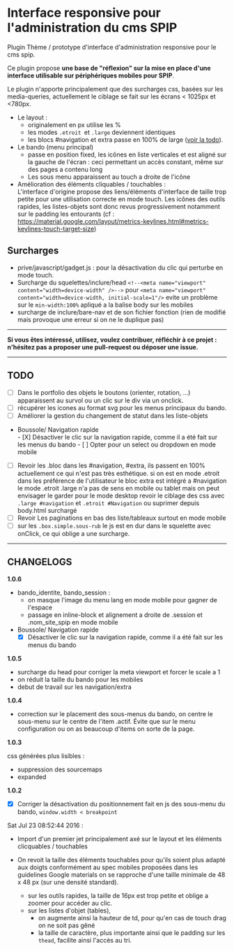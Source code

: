 # Interface responsive pour l'administration du cms SPIP

Plugin Thème / prototype d'interface d'administration responsive pour le cms spip.

Ce plugin propose **une base de "réflexion" sur la mise en place d'une interface utilisable sur périphériques mobiles pour SPIP**.

Le plugin n'apporte principalement que des surcharges css,
basées sur les media-queries, actuellement le ciblage se fait sur les écrans  < 1025px et <780px.

*	Le layout :
	*	originalement en px utilise les %
	*	les modes `.etroit `et `.large` deviennent identiques
	*	les blocs #navigation et extra passe en 100% de large ([voir la todo](#todo)).
*	Le bando (menu principal)
	*	passe en position fixed, les icônes en liste verticales et est aligné sur la gauche de l'écran : ceci permettant un accès constant, même sur des pages a contenu long
	*	Les sous menu apparaissent au touch a droite de l'icône
*	Amélioration des éléments cliquables / touchables :  
	L'interface d'origine propose des liens/éléments d'interface de taille trop petite pour une utilisation correcte en mode touch. Les icônes des outils rapides, les listes-objets sont donc revus progressivement notamment sur le padding les entourants (cf : https://material.google.com/layout/metrics-keylines.html#metrics-keylines-touch-target-size)

## Surcharges

*   prive/javascript/gadget.js :
    pour la désactivation du clic qui perturbe en mode touch.
*   Surcharge du squelettes/inclure/head
    `<!--<meta name="viewport" content="width=device-width" />-->`
    pour
    `<meta name="viewport" content="width=device-width, initial-scale=1"/>`
    evite un problème sur le `min-width:100%` apliqué a la balise body sur les mobiles
*   surcharge de inclure/bare-nav et de son fichier fonction (rien de modifié mais provoque une erreur si on ne le duplique pas)   
    
---

**Si vous êtes intéressé, utilisez, voulez contribuer, réfléchir à ce projet :
n'hésitez pas a proposer une pull-request ou déposer une issue.**

---

## TODO

- [ ]   Dans le portfolio des objets le boutons (orienter, rotation, …) apparaissent au survol ou un clic sur le div via un onclick.
- [ ]   récupérer les icones au format svg pour les menus principaux du bando.
- [ ]   Améliorer la gestion du changement de statut dans les liste-objets
- Boussole/ Navigation rapide  
        - [X] Désactiver le clic sur la navigation rapide, comme il a été fait sur les menus du bando
        - [ ] Opter pour un select ou dropdown en mode mobile
- [ ]   Revoir les .bloc dans les #navigation, #extra, ils passent en 100% actuellement ce qui n'est pas très esthétique.
        si on est en mode .etroit dans les préférence de l'utilisateur le bloc extra est intégré a #navigation
        le mode .etroit .large n'a pas de sens en mobile ou tablet mais on peut envisager le garder pour le mode desktop
        revoir le ciblage des css avec `.large #navigation` et `.etroit #Navigation` ou suprimer depuis body.html surchargé
- [ ]   Revoir Les paginations en bas des liste/tableaux surtout en mode mobile
- [ ]   sur les `.box.simple.sous-rub` le js est en dur dans le squelette avec onClick, ce qui oblige a une surcharge.

--- 

## CHANGELOGS

**1.0.6**

-   bando_identite, bando_session :
    - on masque l'image du menu lang en mode mobile pour gagner de l'espace
    - passage en inline-block et alignement a droite de .session et .nom_site_spip en mode mobile
-   Boussole/ Navigation rapide  
    - [X] Désactiver le clic sur la navigation rapide, comme il a été fait sur les menus du bando
    
**1.0.5**

- surcharge du head pour corriger la meta viewport et forcer le scale a 1
- on réduit la taille du bando pour les mobiles
- debut de travail sur les navigation/extra


**1.0.4**

- correction sur le placement des sous-menus du bando, on centre le sous-menu sur le centre de l'item .actif. Évite que sur le menu configuration ou on as beaucoup d'items on sorte de la page.

**1.0.3**

css générées plus lisibles :

- suppression des sourcemaps
- expanded

**1.0.2**

*   [x] Corriger la désactivation du positionnement fait en js des sous-menu du bando, `window.width < breakpoint `

Sat Jul 23 08:52:44 2016 :

*   Import d'un premier jet principalement axé sur le layout et les éléments clicquables / touchables

*   On revoit la taille des éléments touchables pour qu'ils soient plus adapté aux doigts conformément au spec mobiles proposées dans les guidelines Google materials on se rapproche d'une taille minimale de 48 x 48 px (sur une densité standard).
    
    * sur les outils rapides, la taille de 16px est trop petite et oblige a zoomer pour accéder au clic.
    * sur les listes d'objet (tables),
        *   on augmente ainsi la hauteur de td, pour qu'en cas de touch drag on ne soit pas gêné
        *   la taille de caractère, plus importante ainsi que le padding sur les `thead`, facilite ainsi l'accès au tri.
 
